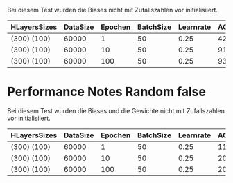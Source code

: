 Bei diesem Test wurden die Biases nicht mit Zufallszahlen vor initialisiiert.

| HLayersSizes |DataSize| Epochen | BatchSize | Learnrate | ACtrainingD | ACtestD |
|----------|----------|----------|----------|----------|----------|----------
| (300)  (100) |60000|1|50|0.25|42,51%|41,79%|
| (300)  (100) |60000|10|50|0.25|91,95%|92,18%|
| (300)  (100) |60000|100|50|0.25|93,68%|93,20%|

# Performance Notes Random false
Bei diesem Test wurden die Biases und die Gewichte nicht mit Zufallszahlen vor initialisiiert.

| HLayersSizes |DataSize| Epochen | BatchSize | Learnrate | ACtrainingD | ACtestD |
|----------|----------|----------|----------|----------|----------|----------
| (300)  (100) |60000|1|50|0.25|11,24%|11,35%|
| (300)  (100) |60000|10|50|0.25|20,99%|21,15%|
| (300)  (100) |60000|100|50|0.25|20,72%|20,98%|